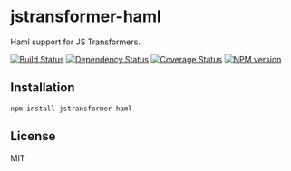 # jstransformer-haml

Haml support for JS Transformers.

[![Build Status](https://img.shields.io/travis/jstransformers/jstransformer-haml/master.svg)](https://travis-ci.org/jstransformers/jstransformer-haml)
[![Dependency Status](https://img.shields.io/david/jstransformers/jstransformer-haml.svg)](https://david-dm.org/jstransformers/jstransformer-haml)
[![Coverage Status](https://img.shields.io/coveralls/jstransformers/jstransformer-haml/master.svg)](https://coveralls.io/r/jstransformers/jstransformer-haml?branch=master)
[![NPM version](https://img.shields.io/npm/v/jstransformer-haml.svg)](https://www.npmjs.org/package/jstransformer-haml)

## Installation

    npm install jstransformer-haml

## License

  MIT
